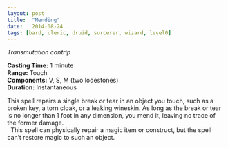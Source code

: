 ```yaml
---
layout: post
title:  "Mending"
date:   2014-08-24
tags: [bard, cleric, druid, sorcerer, wizard, level0]
---
```


_Transmutation cantrip_

**Casting Time:** 1 minute  
**Range:** Touch  
**Components:** V, S, M (two lodestones)  
**Duration:** Instantaneous

This spell repairs a single break or tear in an object you touch, such as a broken key, a torn cloak, or a leaking wineskin. As long as the break or tear is no longer than 1 foot in any dimension, you mend it, leaving no trace of the former damage.  
&nbsp;&nbsp;This spell can physically repair a magic item or construct, but the spell can’t restore magic to such an object.
